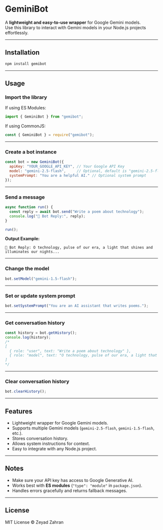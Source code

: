 # GeminiBot

A **lightweight and easy-to-use wrapper** for Google Gemini models.  
Use this library to interact with Gemini models in your Node.js projects effortlessly.

---

## Installation

```bash
npm install gemibot
```

---

## Usage

### Import the library

If using ES Modules:

```js
import { GeminiBot } from "gemibot";
```

If using CommonJS:

```js
const { GeminiBot } = require("gemibot");
```

---

### Create a bot instance

```js
const bot = new GeminiBot({
  apiKey: "YOUR_GOOGLE_API_KEY", // Your Google API Key
  model: "gemini-2.5-flash",     // Optional, default is "gemini-2.5-flash"
  systemPrompt: "You are a helpful AI." // Optional system prompt
});
```

---

### Send a message

```js
async function run() {
  const reply = await bot.send("Write a poem about technology");
  console.log("🤖 Bot Reply:", reply);
}

run();
```

**Output Example:**

```
🤖 Bot Reply: O technology, pulse of our era, a light that shines and illuminates our nights...
```

---

### Change the model

```js
bot.setModel("gemini-1.5-flash");
```

---

### Set or update system prompt

```js
bot.setSystemPrompt("You are an AI assistant that writes poems.");
```

---

### Get conversation history

```js
const history = bot.getHistory();
console.log(history);
/*
[
  { role: "user", text: "Write a poem about technology" },
  { role: "model", text: "O technology, pulse of our era, a light that shines..." }
]
*/
```

---

### Clear conversation history

```js
bot.clearHistory();
```

---

## Features

- Lightweight wrapper for Google Gemini models.
- Supports multiple Gemini models (`gemini-2.5-flash`, `gemini-1.5-flash`, etc.).
- Stores conversation history.
- Allows system instructions for context.
- Easy to integrate with any Node.js project.

---

## Notes

- Make sure your API key has access to Google Generative AI.
- Works best with **ES modules** (`"type": "module"` in `package.json`).
- Handles errors gracefully and returns fallback messages.

---

## License

MIT License © Zeyad Zahran
